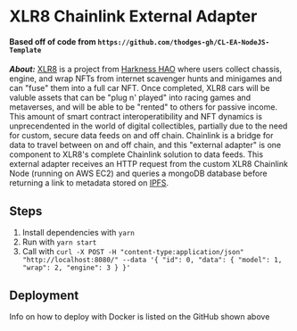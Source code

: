 # XLR8 Chainlink External Adapter

#### Based off of code from `https://github.com/thodges-gh/CL-EA-NodeJS-Template`

***About:*** [XLR8](https://twitter.com/XLR8universe) is a project from [Harkness HAO](https://harkness.io/) where users collect chassis, engine, and wrap NFTs from internet scavenger hunts and minigames and can "fuse" them into a full car NFT. Once completed, XLR8 cars will be valuble assets that can be "plug n' played" into racing games and metaverses, and will be able to be "rented" to others for passive income. This amount of smart contract interoperatibility and NFT dynamics is unprecendented in the world of digital collectibles, partially due to the need for custom, secure data feeds on and off chain. Chainlink is a bridge for data to travel between on and off chain, and this "external adapter" is one component to XLR8's complete Chainlink solution to data feeds. This external adapter receives an HTTP request from the custom XLR8 Chainlink Node (running on AWS EC2) and queries a mongoDB database before returning a link to metadata stored on [IPFS](https:/ipfs.io).

## Steps

1. Install dependencies with `yarn`
1. Run with `yarn start`
1. Call with `curl -X POST -H "content-type:application/json" "http://localhost:8080/" --data '{ "id": 0, "data": { "model": 1, "wrap": 2, "engine": 3 } }'`

## Deployment

Info on how to deploy with Docker is listed on the GitHub shown above
